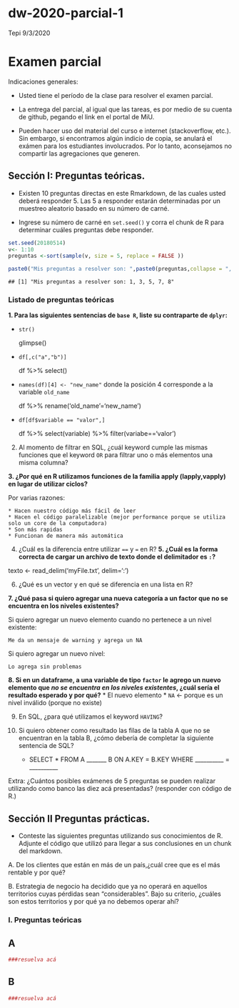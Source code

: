 dw-2020-parcial-1
================
Tepi
9/3/2020

# Examen parcial

Indicaciones generales:

  - Usted tiene el período de la clase para resolver el examen parcial.

  - La entrega del parcial, al igual que las tareas, es por medio de su
    cuenta de github, pegando el link en el portal de MiU.

  - Pueden hacer uso del material del curso e internet (stackoverflow,
    etc.). Sin embargo, si encontramos algún indicio de copia, se
    anulará el exámen para los estudiantes involucrados. Por lo tanto,
    aconsejamos no compartir las agregaciones que generen.

## Sección I: Preguntas teóricas.

  - Existen 10 preguntas directas en este Rmarkdown, de las cuales usted
    deberá responder 5. Las 5 a responder estarán determinadas por un
    muestreo aleatorio basado en su número de carné.

  - Ingrese su número de carné en `set.seed()` y corra el chunk de R
    para determinar cuáles preguntas debe responder.

<!-- end list -->

``` r
set.seed(20180514) 
v<- 1:10
preguntas <-sort(sample(v, size = 5, replace = FALSE ))

paste0("Mis preguntas a resolver son: ",paste0(preguntas,collapse = ", "))
```

    ## [1] "Mis preguntas a resolver son: 1, 3, 5, 7, 8"

### Listado de preguntas teóricas

**1. Para las siguientes sentencias de `base R`, liste su contraparte de
`dplyr`:**

  - `str()`
    
    glimpse()

  - `df[,c("a","b")]`
    
    df %\>% select()

  - `names(df)[4] <- "new_name"` donde la posición 4 corresponde a la
    variable `old_name`
    
    df %\>% rename(‘old\_name’=‘new\_name’)

  - `df[df$variable == "valor",]`
    
    df %\>% select(variable) %\>% filter(variabe==‘valor’)

<!-- end list -->

2.  Al momento de filtrar en SQL, ¿cuál keyword cumple las mismas
    funciones que el keyword `OR` para filtrar uno o más elementos una
    misma columna?

**3. ¿Por qué en R utilizamos funciones de la familia apply
(lapply,vapply) en lugar de utilizar ciclos?**

Por varias razones:

    * Hacen nuestro código más fácil de leer
    * Hacen el código paralelizable (mejor performance porque se utiliza solo un core de la computadora)
    * Son más rapidas
    * Funcionan de manera más automática

4.  ¿Cuál es la diferencia entre utilizar `==` y `=` en R? **5. ¿Cuál es
    la forma correcta de cargar un archivo de texto donde el delimitador
    es `:`?**

texto \<- read\_delim(‘myFile.txt’, delim=‘:’)

6.  ¿Qué es un vector y en qué se diferencia en una lista en R?

**7. ¿Qué pasa si quiero agregar una nueva categoría a un factor que no
se encuentra en los niveles existentes?**

Si quiero agregar un nuevo elemento cuando no pertenece a un nivel
existente:

    Me da un mensaje de warning y agrega un NA

Si quiero agregar un nuevo nivel:

    Lo agrega sin problemas

**8. Si en un dataframe, a una variable de tipo `factor` le agrego un
nuevo elemento que *no se encuentra en los niveles existentes*, ¿cuál
sería el resultado esperado y por qué?** \* El nuevo elemento \* `NA`
\<- porque es un nivel inválido (porque no existe)

9.  En SQL, ¿para qué utilizamos el keyword `HAVING`?

10. Si quiero obtener como resultado las filas de la tabla A que no se
    encuentran en la tabla B, ¿cómo debería de completar la siguiente
    sentencia de SQL?
    
      - SELECT \* FROM A \_\_\_\_\_\_\_ B ON A.KEY = B.KEY WHERE
        \_\_\_\_\_\_\_\_\_\_ = \_\_\_\_\_\_\_\_\_\_

Extra: ¿Cuántos posibles exámenes de 5 preguntas se pueden realizar
utilizando como banco las diez acá presentadas? (responder con código de
R.)

## Sección II Preguntas prácticas.

  - Conteste las siguientes preguntas utilizando sus conocimientos de R.
    Adjunte el código que utilizó para llegar a sus conclusiones en un
    chunk del markdown.

A. De los clientes que están en más de un país,¿cuál cree que es el más
rentable y por qué?

B. Estrategia de negocio ha decidido que ya no operará en aquellos
territorios cuyas pérdidas sean “considerables”. Bajo su criterio,
¿cuáles son estos territorios y por qué ya no debemos operar ahí?

### I. Preguntas teóricas

## A

``` r
###resuelva acá
```

## B

``` r
###resuelva acá
```
